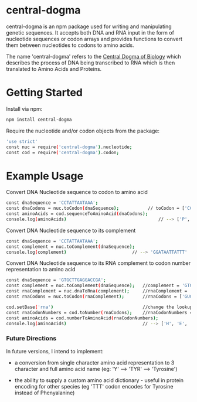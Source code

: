 # central-dogma
central-dogma is an npm package used for writing and manipulating genetic sequences. It accepts both DNA and RNA input in the form of nucleotide sequences or codon arrays and provides functions to convert them between nucleotides to codons to amino acids.

The name 'central-dogma' refers to the [Central Dogma of Biology] which describes the process of DNA being transcribed to RNA which is then translated to Amino Acids and Proteins.

# Getting Started
Install via npm: 
```sh
npm install central-dogma
```

Require the nucleotide and/or codon objects from the package:
```sh
'use strict'
const nuc = require('central-dogma').nucleotide;
const cod = require('central-dogma').codon;
```

# Example Usage
Convert DNA Nucleotide sequence to codon to amino acid
```sh
const dnaSequence = 'CCTATTAATAAA';
const dnaCodons = nuc.toCodon(dnaSequence);           // toCodon = ['CCT', 'ATT', 'AAT', 'AAA']
const aminoAcids = cod.sequenceToAminoAcid(dnaCodons);
console.log(aminoAcids)                                   // --> ['P', 'I', 'N', 'K']
```

Convert DNA Nucleotide sequence to its complement
```sh
const dnaSequence = 'CCTATTAATAAA';
const complement = nuc.toComplement(dnaSequence); 
console.log(complement)                         // --> 'GGATAATTATTT'
```

Convert DNA Nucleotide sequence to its RNA complement to codon number representation to amino acid
```sh
const dnaSequence = 'GTGCTTGAGGACCGA';
const complement = nuc.toComplement(dnaSequence);   //complement = 'GTGCTTGAGGACCGA'
const rnaComplement = nuc.dnaToRna(complement);     //rnaComplement = 'GUGCUUGAGGACCGA'
const rnaCodons = nuc.toCodon(rnaComplement);       //rnaCodons = ['GUG', 'CUU', 'GAG', 'GAC', 'CGA']

cod.setBase('rna')                                  //change the lookup table from DNA to RNA 
const rnaCodonNumbers = cod.toNumber(rnaCodons);    //rnaCodonNumbers = [ 25, 58, 17, 19, 52 ]
const aminoAcids = cod.numberToAminoAcid(rnaCodonNumbers);
console.log(aminoAcids)                             // --> ['H', 'E', 'L', 'L', 'A']
```

### Future Directions
In future versions, I intend to implement: 
- a conversion from single character amino acid representation to 3 character and full amino acid name (eg: 'Y' --> 'TYR' --> 'Tyrosine')
- the ability to supply a custom amino acid dictionary - useful in protein encoding for other species (eg 'TTT' codon encodes for Tyrosine instead of Phenyalanine)


   [Central Dogma of Biology]: <https://en.wikipedia.org/wiki/Central_dogma_of_molecular_biology>



